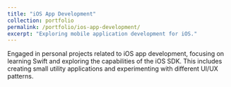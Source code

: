 ```yaml
---
title: "iOS App Development"
collection: portfolio
permalink: /portfolio/ios-app-development/
excerpt: "Exploring mobile application development for iOS."
---
```


Engaged in personal projects related to iOS app development, focusing on learning Swift and exploring the capabilities of the iOS SDK. This includes creating small utility applications and experimenting with different UI/UX patterns.


